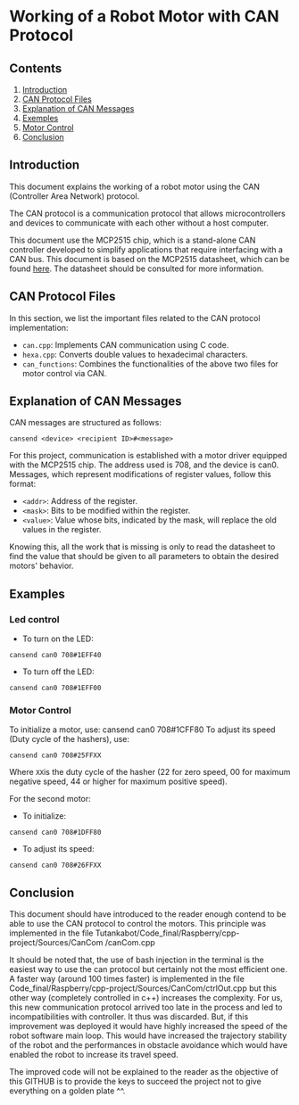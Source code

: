 # Working of a Robot Motor with CAN Protocol

## Contents
1. [Introduction](#introduction)
2. [CAN Protocol Files](#can-protocol-files)
3. [Explanation of CAN Messages](#explanation-of-can-messages)
4. [Exemples](#examples)
5. [Motor Control](#motor-control)
6. [Conclusion](#conclusion)

## Introduction
This document explains the working of a robot motor using the CAN (Controller Area Network) protocol. 

The CAN protocol is a communication protocol that allows microcontrollers and devices to communicate with each other without a host computer.

This document use the MCP2515 chip, which is a stand-alone CAN controller developed to simplify applications that require interfacing with a CAN bus. This document is based on the MCP2515 datasheet, which can be found [here](https://ww1.microchip.com/downloads/en/DeviceDoc/MCP2515-Stand-Alone-CAN-Controller-with-SPI-20001801J.pdf). The datasheet should be consulted for more information.

## CAN Protocol Files
In this section, we list the important files related to the CAN protocol implementation:

- `can.cpp`: Implements CAN communication using C code.
- `hexa.cpp`: Converts double values to hexadecimal characters.
- `can_functions`: Combines the functionalities of the above two files for motor control via CAN.

## Explanation of CAN Messages
CAN messages are structured as follows:


~~~~
cansend <device> <recipient ID>#<message>
~~~~

For this project, communication is established with a motor driver equipped with the MCP2515 chip. 
The address used is 708, and the device is can0. 
Messages, which represent modifications of register values, follow this format:

- `<addr>`: Address of the register.
- `<mask>`: Bits to be modified within the register.
- `<value>`: Value whose bits, indicated by the mask, will replace the old values in the register.

Knowing this, all the work that is missing is only to read the datasheet to find the value that should be given to all parameters to obtain the desired motors' behavior.

## Examples

### Led control

- To turn on the LED:
~~~~
cansend can0 708#1EFF40
~~~~

- To turn off the LED:
~~~~
cansend can0 708#1EFF00
~~~~

### Motor Control
To initialize a motor, use:
cansend can0 708#1CFF80
To adjust its speed (Duty cycle of the hashers), use: 
~~~~
cansend can0 708#25FFXX
~~~~
Where `XX`is the duty cycle of the hasher (22 for zero speed, 00 for maximum negative speed, 44 or higher for maximum positive speed).

For the second motor:
- To initialize:
~~~~
cansend can0 708#1DFF80
~~~~

- To adjust its speed:
~~~~
cansend can0 708#26FFXX
~~~~

## Conclusion
This document should have introduced to the reader enough contend to be able to use the CAN protocol to control the motors. 
This principle was implemented in the file Tutankabot/Code_final/Raspberry/cpp-project/Sources/CanCom
/canCom.cpp 

It should be noted that, the use of bash injection in the terminal is the easiest way to use the can protocol but certainly not the most efficient one.
A faster way (around 100 times faster) is implemented in the file Code_final/Raspberry/cpp-project/Sources/CanCom/ctrlOut.cpp but this other way (completely controlled in c++) increases the complexity. 
For us, this new communication protocol arrived too late in the process and led to incompatibilities with controller. It thus was discarded. 
But, if this improvement was deployed it would have highly increased the speed of the robot software main loop. This would have increased the trajectory stability of the robot and the performances in obstacle avoidance which would have enabled the robot to increase its travel speed.

The improved code will not be explained to the reader as the objective of this GITHUB is to provide the keys to succeed the project not to give everything on a golden plate ^^.